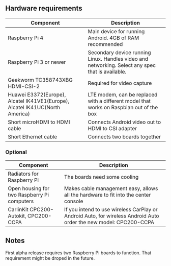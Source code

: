 ## Hardware requirements

| Component | Description |
|--------|--------|
| Raspberry Pi 4 | Main device for running Android. 4GB of RAM recommended |
| Raspberry Pi 3 or newer | Secondary device running Linux. Handles video and networking. Select any spec that is available. |
| Geekworm TC358743XBG HDMI-CSI-2| Required for video capture |
| Huawei E3372(Europe), Alcatel IK41VE1(Europe), Alcatel IK41UC(North America) | LTE modem, can be replaced with a different model that works on Raspbian out of the box |
| Short microHDMI to HDMI cable | Connects Android video out to HDMI to CSI adapter |
| Short Ethernet cable | Connects two boards together |

### Optional

| Component | Description |
|--------|--------|
| Radiators for Raspberry Pi | The boards need some cooling |
| Open housing for two Raspberry Pi computers  | Makes cable management easy, allows all the hardware to fit into the center console |
| CarlinKit CPC200-Autokit, CPC200-CCPA | If you intend to use wireless CarPlay or Android Auto, for wireless Android Auto order the new model: CPC200-CCPA |

## Notes

First alpha release requires two Raspberry Pi boards to function. That requirement might be droped in the future.

